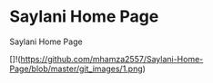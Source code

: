 # Saylani Home Page
 Saylani Home Page

[]!(https://github.com/mhamza2557/Saylani-Home-Page/blob/master/git_images/1.png)